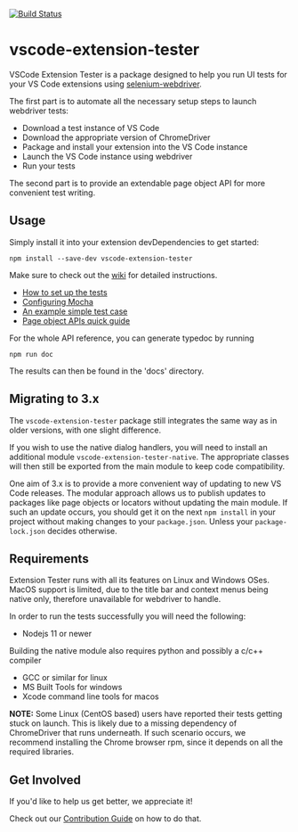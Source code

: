 [![Build Status](https://travis-ci.com/redhat-developer/vscode-extension-tester.svg?branch=master)](https://travis-ci.com/redhat-developer/vscode-extension-tester)

# vscode-extension-tester

VSCode Extension Tester is a package designed to help you run UI tests for your VS Code extensions using [selenium-webdriver](https://www.npmjs.com/package/selenium-webdriver). 

The first part is to automate all the necessary setup steps to launch webdriver tests:
 - Download a test instance of VS Code
 - Download the appropriate version of ChromeDriver
 - Package and install your extension into the VS Code instance 
 - Launch the VS Code instance using webdriver
 - Run your tests

The second part is to provide an extendable page object API for more convenient test writing. 

## Usage

Simply install it into your extension devDependencies to get started:
```
npm install --save-dev vscode-extension-tester
```

Make sure to check out the [wiki](../../wiki) for detailed instructions.
 - [How to set up the tests](../../wiki/Test-Setup)
 - [Configuring Mocha](../../wiki/Mocha-Configuration)
 - [An example simple test case](../../wiki/Writing-Simple-Tests)
 - [Page object APIs quick guide](../../wiki/Page-Object-APIs)
 
For the whole API reference, you can generate typedoc by running
```
npm run doc
```
The results can then be found in the 'docs' directory.

## Migrating to 3.x

The `vscode-extension-tester` package still integrates the same way as in older versions, with one slight difference.

If you wish to use the native dialog handlers, you will need to install an additional module `vscode-extension-tester-native`. The appropriate classes will then still be exported from the main module to keep code compatibility.

One aim of 3.x is to provide a more convenient way of updating to new VS Code releases. The modular approach allows us to publish updates to packages like page objects or locators without updating the main module. If such an update occurs, you should get it on the next `npm install` in your project without making changes to your `package.json`. Unless your `package-lock.json` decides otherwise.

## Requirements

Extension Tester runs with all its features on Linux and Windows OSes.
MacOS support is limited, due to the title bar and context menus being native only, therefore unavailable for webdriver to handle.

In order to run the tests successfully you will need the following:
 - Nodejs 11 or newer

Building the native module also requires python and possibly a c/c++ compiler
 - GCC or similar for linux
 - MS Built Tools for windows
 - Xcode command line tools for macos

**NOTE:** Some Linux (CentOS based) users have reported their tests getting stuck on launch. This is likely due to a missing dependency of ChromeDriver that runs underneath. If such scenario occurs, we recommend installing the Chrome browser rpm, since it depends on all the required libraries.

## Get Involved

If you'd like to help us get better, we appreciate it!

Check out our [Contribution Guide](CONTRIBUTING.md) on how to do that.

